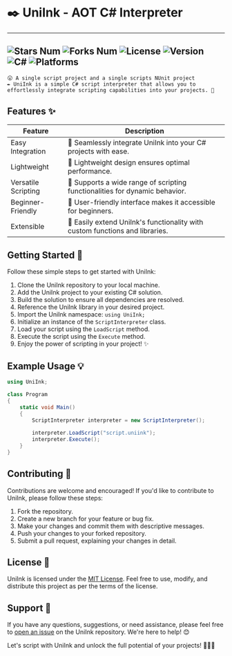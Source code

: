 # ✒️ UniInk - AOT C# Interpreter

---
![Stars Num](https://img.shields.io/github/stars/Arc-huangjingtong/UniInk-CSharpInterpreter4Unity?style=social&logo=github)
![Forks Num](https://img.shields.io/github/forks/Arc-huangjingtong/UniInk-CSharpInterpreter4Unity?style=social&logo=github)
![License  ](https://img.shields.io/badge/license-MIT-yellow)
![Version  ](https://img.shields.io/badge/version-1.0.0-green)
![C#       ](https://img.shields.io/badge/CSharp-8.0%20or%20later-blue)
![Platforms](https://img.shields.io/badge/platforms-Android%20|%20Windows-lightgrey)
---

```
😮 A single script project and a single scripts NUnit project
✒️ UniInk is a simple C# script interpreter that allows you to effortlessly integrate scripting capabilities into your projects. 🎉
```


## Features ✨

| Feature             | Description                                                                  |
|---------------------|------------------------------------------------------------------------------|
| Easy Integration    | 🧩 Seamlessly integrate UniInk into your C# projects with ease.              |
| Lightweight         | 💪 Lightweight design ensures optimal performance.                           |
| Versatile Scripting | 📝 Supports a wide range of scripting functionalities for dynamic behavior.  |
| Beginner-Friendly   | 🙌 User-friendly interface makes it accessible for beginners.                |
| Extensible          | 🔌 Easily extend UniInk's functionality with custom functions and libraries. |

## Getting Started 🚀

Follow these simple steps to get started with UniInk:

1. Clone the UniInk repository to your local machine.
2. Add the UniInk project to your existing C# solution.
3. Build the solution to ensure all dependencies are resolved.
4. Reference the UniInk library in your desired project.
5. Import the UniInk namespace: `using UniInk;`
6. Initialize an instance of the `ScriptInterpreter` class.
7. Load your script using the `LoadScript` method.
8. Execute the script using the `Execute` method.
9. Enjoy the power of scripting in your project! ✨

## Example Usage 💡

```csharp
using UniInk;

class Program
{
    static void Main()
    {
        ScriptInterpreter interpreter = new ScriptInterpreter();
        
        interpreter.LoadScript("script.uniink");
        interpreter.Execute();
    }
}
```

## Contributing 🤝

Contributions are welcome and encouraged! If you'd like to contribute to UniInk, please follow these steps:

1. Fork the repository.
2. Create a new branch for your feature or bug fix.
3. Make your changes and commit them with descriptive messages.
4. Push your changes to your forked repository.
5. Submit a pull request, explaining your changes in detail.

## License 📝

UniInk is licensed under the [MIT License](LICENSE). Feel free to use, modify, and distribute this project as per the
terms of the license.

## Support 💬

If you have any questions, suggestions, or need assistance, please feel free
to [open an issue](https://github.com/username/UniInk/issues) on the UniInk repository. We're here to help! 😊

Let's script with UniInk and unlock the full potential of your projects! 🚀💡🌟